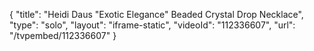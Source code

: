 {
    "title": "Heidi Daus \"Exotic Elegance\" Beaded Crystal Drop Necklace",
    "type": "solo",
    "layout": "iframe-static",
    "videoId": "112336607",
    "url": "\/tvpembed\/112336607"
}